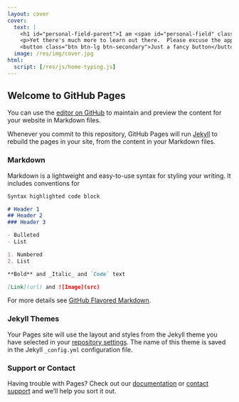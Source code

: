 ```yaml
---
layout: cover
cover:
  text: |
    <h1 id="personal-field-parent">I am <span id="personal-field" class="typing-blink">Simon Chuu.</span></h1>
    <p>Yet there's much more to learn out there.  Please excuse the apparence while this site goes through construction!</p>
    <button class="btn btn-lg btn-secondary">Just a fancy button</button>
  image: /res/img/cover.jpg
html:
  script: [/res/js/home-typing.js]
---
```


## Welcome to GitHub Pages

You can use the [editor on GitHub](https://github.com/SimonOrJ/website/edit/master/index.md) to maintain and preview the content for your website in Markdown files.

Whenever you commit to this repository, GitHub Pages will run [Jekyll](https://jekyllrb.com/) to rebuild the pages in your site, from the content in your Markdown files.

### Markdown

Markdown is a lightweight and easy-to-use syntax for styling your writing. It includes conventions for

```markdown
Syntax highlighted code block

# Header 1
## Header 2
### Header 3

- Bulleted
- List

1. Numbered
2. List

**Bold** and _Italic_ and `Code` text

[Link](url) and ![Image](src)
```

For more details see [GitHub Flavored Markdown](https://guides.github.com/features/mastering-markdown/).

### Jekyll Themes

Your Pages site will use the layout and styles from the Jekyll theme you have selected in your [repository settings](https://github.com/SimonOrJ/website/settings). The name of this theme is saved in the Jekyll `_config.yml` configuration file.

### Support or Contact

Having trouble with Pages? Check out our [documentation](https://help.github.com/categories/github-pages-basics/) or [contact support](https://github.com/contact) and we’ll help you sort it out.
